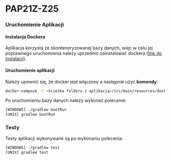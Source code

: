 # PAP21Z-Z25

### Uruchomienie Aplikacji
#### Instalacja Dockera
Aplikacja korzysta ze skonteneryzowanej bazy danych, więc w celu jej 
poprawnego uruchomienia należy uprzednio zainstalować dockera
([link do instalacji](https://docs.docker.com/desktop/windows/install/)).

#### Uruchomienie aplikacji
Należy upewnić się, że docker jest włączony a następnie użyć **komendy**:
```bash
docker-compose -f <ścieżka folderu z aplikacją>/src/main/resources/docker-compose.yml up -d
```
Po uruchomieniu bazy danych należy wykonać polecenie:
```bash
[WINDOWS] ./gradlew bootRun
[UNIX] gradlew bootRun
```


### Testy
Testy aplikacji wykonywane są po wykonaniu polecenia:
```bash
[WINDOWS] ./gradlew test
[UNIX] gradlew test 
```